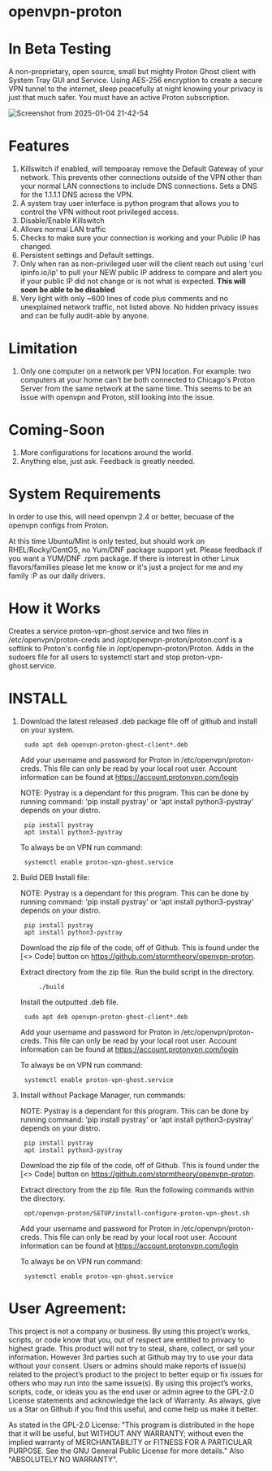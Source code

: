 # openvpn-proton
# In Beta Testing

A non-proprietary, open source, small but mighty Proton Ghost client with System Tray GUI and Service. Using AES-256 encryption to create a secure VPN tunnel to the internet, sleep peacefully at night knowing your privacy is just that much safer. You must have an active Proton subscription.

![Screenshot from 2025-01-04 21-42-54](https://github.com/user-attachments/assets/29066e4f-9906-4869-8320-adeae1067028)

# Features
1) Killswitch if enabled, will tempoaray remove the Default Gateway of your network. This prevents other connections outside of the VPN other than your normal LAN connections to include DNS connections. Sets a DNS for the 1.1.1.1 DNS across the VPN.
2) A system tray user interface is python program that allows you to control the VPN without root privileged access.
3) Disable/Enable Killswitch
4) Allows normal LAN traffic
5) Checks to make sure your connection is working and your Public IP has changed.
6) Persistent settings and Default settings.
7) Only when ran as non-privileged user will the client reach out using 'curl ipinfo.io/ip' to pull your NEW public IP address to compare and alert you if your public IP did not change or is not what is expected. **This will soon be able to be disabled**
8) Very light with only ~600 lines of code plus comments and no unexplained network traffic, not listed above. No hidden privacy issues and can be fully audit-able by anyone.

# Limitation
1) Only one computer on a network per VPN location. For example: two computers at your home can't be both connected to Chicago's Proton Server from the same network at the same time. This seems to be an issue with openvpn and Proton, still looking into the issue.

# Coming-Soon
1) More configurations for locations around the world.
2) Anything else, just ask. Feedback is greatly needed.

# System Requirements
In order to use this, will need openvpn 2.4 or better, becuase of the openvpn configs from Proton.

At this time Ubuntu/Mint is only tested, but should work on RHEL/Rocky/CentOS, no Yum/DNF package support yet. Please feedback if you want a YUM/DNF .rpm package. If there is interest in other Linux flavors/families please let me know or it's just a project for me and my family :P as our daily drivers.

# How it Works
Creates a service proton-vpn-ghost.service and two files in /etc/openvpn/proton-creds and /opt/openvpn-proton/proton.conf is a softlink to Proton's config file in /opt/openvpn-proton/Proton. Adds in the sudoers file for all users to systemctl start and stop proton-vpn-ghost.service. 

# INSTALL
1) Download the latest released .deb package file off of github and install on your system.

		sudo apt deb openvpn-proton-ghost-client*.deb

	Add your username and password for Proton in /etc/openvpn/proton-creds. This file can only be read by your local root user. Account information can be found at https://account.protonvpn.com/login

	NOTE: Pystray is a dependant for this program. This can be done by running command: 'pip install pystray' or 'apt install python3-pystray' depends on your distro.

		pip install pystray
		apt install python3-pystray
	
 	To always be on VPN run command:

  		systemctl enable proton-vpn-ghost.service

3) Build DEB Install file:

   NOTE: Pystray is a dependant for this program. This can be done by running command: 'pip install pystray' or 'apt install python3-pystray' depends on your distro.

		pip install pystray
		apt install python3-pystray

   Download the zip file of the code, off of Github. This is found under the [<> Code] button on https://github.com/stormtheory/openvpn-proton.

   Extract directory from the zip file. Run the build script in the directory.

        	./build

   Install the outputted .deb file.

   		sudo apt deb openvpn-proton-ghost-client*.deb

   Add your username and password for Proton in /etc/openvpn/proton-creds. This file can only be read by your local root user. Account information can be found at https://account.protonvpn.com/login

   To always be on VPN run command:

   		systemctl enable proton-vpn-ghost.service

5) Install without Package Manager, run commands:
	
   NOTE: Pystray is a dependant for this program. This can be done by running command: 'pip install pystray' or 'apt install python3-pystray' depends on your distro.

		pip install pystray
		apt install python3-pystray

   Download the zip file of the code, off of Github. This is found under the [<> Code] button on https://github.com/stormtheory/openvpn-proton.

   Extract directory from the zip file. Run the following commands within the directory.

        opt/openvpn-proton/SETUP/install-configure-proton-vpn-ghost.sh 

   Add your username and password for Proton in /etc/openvpn/proton-creds. This file can only be read by your local root user. Account information can be found at https://account.protonvpn.com/login

   To always be on VPN run command:

   		systemctl enable proton-vpn-ghost.service

# User Agreement:
This project is not a company or business. By using this project’s works, scripts, or code know that you, out of respect are entitled to privacy to highest grade. This product will not try to steal, share, collect, or sell your information. However 3rd parties such at Github may try to use your data without your consent. Users or admins should make reports of issue(s) related to the project’s product to the project to better equip or fix issues for others who may run into the same issue(s). By using this project’s works, scripts, code, or ideas you as the end user or admin agree to the GPL-2.0 License statements and acknowledge the lack of Warranty. As always, give us a Star on Github if you find this useful, and come help us make it better.

As stated in the GPL-2.0 License:
    "This program is distributed in the hope that it will be useful,
    but WITHOUT ANY WARRANTY; without even the implied warranty of
    MERCHANTABILITY or FITNESS FOR A PARTICULAR PURPOSE.  See the
    GNU General Public License for more details." Also "ABSOLUTELY NO WARRANTY".
